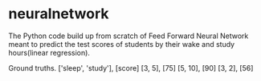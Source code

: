 # neuralnetwork
The Python code build up from scratch of Feed Forward Neural Network meant to predict the test scores of students by their wake and study hours(linear regression).

Ground truths.
['sleep', 'study'], [score]
[3, 5], [75]
[5, 10], [90]
[3, 2], [56]
